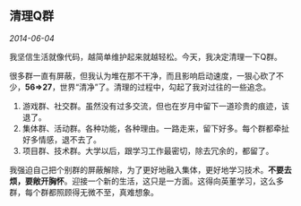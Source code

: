 ## 清理Q群

*2014-06-04*

我坚信生活就像代码，越简单维护起来就越轻松。今天，我决定清理一下Q群。

很多群一直有屏蔽，但我认为堆在那不干净，而且影响启动速度，一狠心砍了不少，**56=>27**，世界“清净”了。清理的过程中，勾起了我对过往的一些追念。

1. 游戏群、社交群。虽然没有过多交流，但也在岁月中留下一道珍贵的痕迹，该退了。
1. 集体群、活动群。各种功能，各种理由。一路走来，留下好多。每个群都牵扯好多情感，退不去了。
1. 项目群、技术群。大学以后，跟学习工作最密切，除去冗余的，都留了。

我强迫自己把个别群的屏蔽解除，为了更好地融入集体，更好地学习技术。**不要去烦，要敞开胸怀**。迎接一个新的生活，这只是一方面。这得向英董学习，这么多群，每个群都照顾得无微不至，真难想象。
